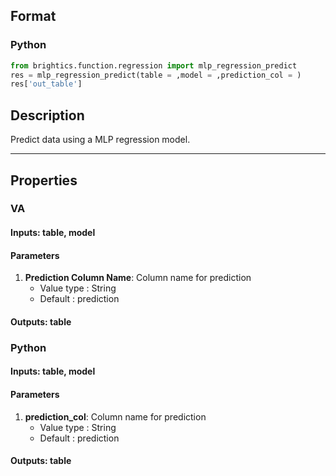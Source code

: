 ## Format
### Python
```python
from brightics.function.regression import mlp_regression_predict
res = mlp_regression_predict(table = ,model = ,prediction_col = )
res['out_table']
```

## Description
Predict data using a MLP regression model.

---

## Properties
### VA
#### Inputs: table, model

#### Parameters
1. **Prediction Column Name**: Column name for prediction
   - Value type : String
   - Default : prediction

#### Outputs: table

### Python
#### Inputs: table, model

#### Parameters
1. **prediction_col**: Column name for prediction
   - Value type : String
   - Default : prediction

#### Outputs: table

